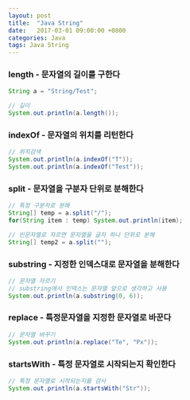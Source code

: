```yaml
---
layout: post
title:  "Java String"
date:   2017-03-01 09:00:00 +0800
categories: Java
tags: Java String
---
```

### length - 문자열의 길이를 구한다  

```Java
String a = "String/Test";

// 길이
System.out.println(a.length());
```


### indexOf - 문자열의 위치를 리턴한다

```Java
// 위치검색
System.out.println(a.indexOf("T"));
System.out.println(a.indexOf("Test"));
```


### split - 문자열을 구분자 단위로 분해한다

```java
// 특정 구분자로 분해
String[] temp = a.split("/");
for(String item : temp) System.out.println(item);

// 빈문자열로 자르면 문자열을 글자 하나 단위로 분해
String[] temp2 = a.split("");
```


### substring - 지정한 인덱스대로 문자열을 분해한다

```java
// 문자열 자르기
// substring에서 인덱스는 문자열 앞으로 생각하고 사용
System.out.println(a.substring(0, 6));
```


### replace - 특정문자열을 지정한 문자열로 바꾼다

```java
// 문자열 바꾸기
System.out.println(a.replace("Te", "Px"));
```


### startsWith - 특정 문자열로 시작되는지 확인한다

```Java
// 특정 문자열로 시작되는지를 검사
System.out.println(a.startsWith("Str"));
```
